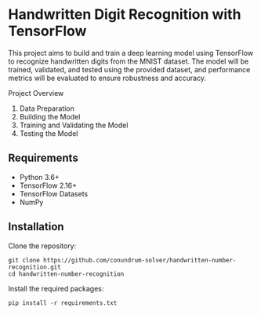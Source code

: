 # Handwritten Digit Recognition with TensorFlow
This project aims to build and train a deep learning model using TensorFlow to recognize handwritten digits from the MNIST dataset. The model will be trained, validated, and tested using the provided dataset, and performance metrics will be evaluated to ensure robustness and accuracy.

Project Overview
1. Data Preparation
2. Building the Model
3. Training and Validating the Model
4. Testing the Model

## Requirements
- Python 3.6+
- TensorFlow 2.16+
- TensorFlow Datasets
- NumPy

## Installation
Clone the repository:

```
git clone https://github.com/conundrum-solver/handwritten-number-recognition.git
cd handwritten-number-recognition
```

Install the required packages:

```
pip install -r requirements.txt
```
